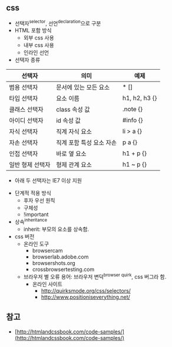 ## css

- 선택자<sup>selector</sup>, 선언<sup>declaration</sup>으로 구분
- HTML 포함 방식
	- 외부 css 사용 
		<link rel="stylesheet" type="text/css" href="" >
	- 내부 css 사용
		<style></style>
	- 인라인 선언
- 선택자 종류

| 선택자 | 의미 | 예제 |
| --- | --- | --- |
| 범용 선택자 | 문서에 있는 모든 요소 | * [] |
| 타입 선택자 | 요소 이름 | h1, h2, h3 {} |
| 클래스 선택자 | class 속성 값 | .note {}  |
| 아이디 선택자 | id 속성 값 | #info {} |
| 자식 선택자 | 직계 자식 요소 | li > a {} |
| 자손 선택자 | 직계 포함 특성 요소 자손 | p a {} |
| 인접 선택자 | 바로 옆 요소 | h1 + p {}  |
| 일반 형제 선택자 | 형제 관계 요소 | h1 ~ p {} | 

* 아래 두 선택자는 IE7 이상 지원

- 단계적 적용 방식
	- 후자 우선 원칙
	- 구체성
	- !important
- 상속<sup>inheritance</sup>
	- inherit: 부모의 요소를 상속함.
- css 버전 
	- 온라인 도구 
		- browsercam
		- browserlab.adobe.com
		- browsershots.org
		- crossbrowsertesting.com
	- 브라우저 별 오류 용어: 브라우저 변덕<sup>browser quirk</sup>, css 버그라 함.
		- 온라인 사이트 
			- http://quirksmode.org/css/selectors/
			- http://www.positioniseverything.net/
			
			
## 참고 

- [http://htmlandcssbook.com/code-samples/](http://htmlandcssbook.com/code-samples/)
